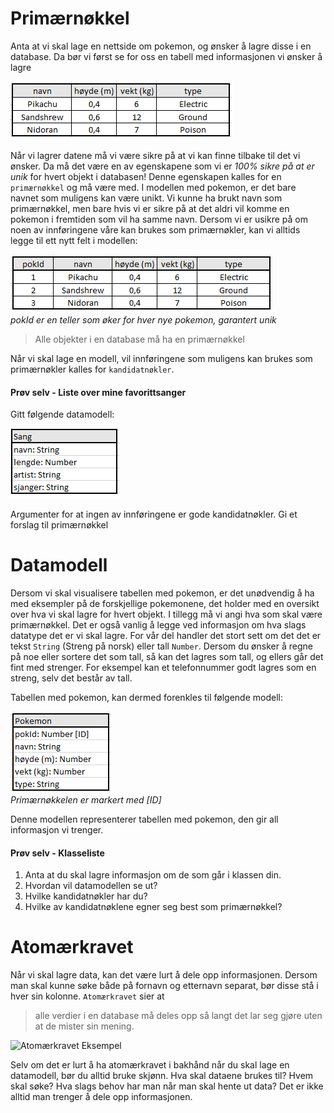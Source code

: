 
# Primærnøkkel

Anta at vi skal lage en nettside om pokemon, og ønsker å lagre disse i en database. Da bør vi først se for oss en tabell med informasjonen vi ønsker å lagre

![Pokemon Database](./pokemon1.png)

Når vi lagrer datene må vi være sikre på at vi kan finne tilbake til det vi ønsker. Da må det være en av egenskapene som vi er *100% sikre på at er unik* for hvert objekt i databasen! Denne egenskapen kalles for en `primærnøkkel` og må være med. I modellen med pokemon, er det bare navnet som muligens kan være unikt. Vi kunne ha brukt navn som primærnøkkel, men bare hvis vi er sikre på at det aldri vil komme en pokemon i fremtiden som vil ha samme navn. Dersom vi er usikre på om noen av innføringene våre kan brukes som primærnøkler, kan vi alltids legge til ett nytt felt i modellen:

![Pokemon med id](./pokemon2.png)  
*pokId er en teller som øker for hver nye pokemon, garantert unik* 

> Alle objekter i en database må ha en primærnøkkel

Når vi skal lage en modell, vil innføringene som muligens kan brukes som primærnøkler kalles for `kandidatnøkler`.

#### Prøv selv - Liste over mine favorittsanger
Gitt følgende datamodell:

![Modell Sang](./modell1.png)

Argumenter for at ingen av innføringene er gode kandidatnøkler. Gi et forslag til primærnøkkel

# Datamodell

Dersom vi skal visualisere tabellen med pokemon, er det unødvendig å ha med eksempler på de forskjellige pokemonene, det holder med en oversikt over hva vi skal lagre for hvert objekt. I tillegg må vi angi hva som skal være primærnøkkel. Det er også vanlig å legge ved informasjon om hva slags datatype det er vi skal lagre. For vår del handler det stort sett om det det er tekst `String` (Streng på norsk) eller tall `Number`. Dersom du ønsker å regne på noe eller sortere det som tall, så kan det lagres som tall, og ellers går det fint med strenger. For eksempel kan et telefonnummer godt lagres som en streng, selv det består av tall. 

Tabellen med pokemon, kan dermed forenkles til følgende modell:

![Pokemon Datamodell](./pokemon3.png)  
*Primærnøkkelen er markert med [ID]*

Denne modellen representerer tabellen med pokemon, den gir all informasjon vi trenger.

#### Prøv selv - Klasseliste

1. Anta at du skal lagre informasjon om de som går i klassen din. 
2. Hvordan vil datamodellen se ut? 
3. Hvilke kandidatnøkler har du? 
4. Hvilke av kandidatnøklene egner seg best som primærnøkkel?


# Atomærkravet
Når vi skal lagre data, kan det være lurt å dele opp informasjonen. Dersom man skal kunne søke både på fornavn og etternavn separat, bør disse stå i hver sin kolonne. `Atomærkravet` sier at 

> alle verdier i en database må deles opp så langt det lar seg gjøre uten at de mister sin mening.

![Atomærkravet Eksempel](./atomær1.png)

Selv om det er lurt å ha atomærkravet i bakhånd når du skal lage en datamodell, bør du alltid bruke skjønn. Hva skal dataene brukes til? Hvem skal søke? Hva slags behov har man når man skal hente ut data? Det er ikke alltid man trenger å dele opp informasjonen.
